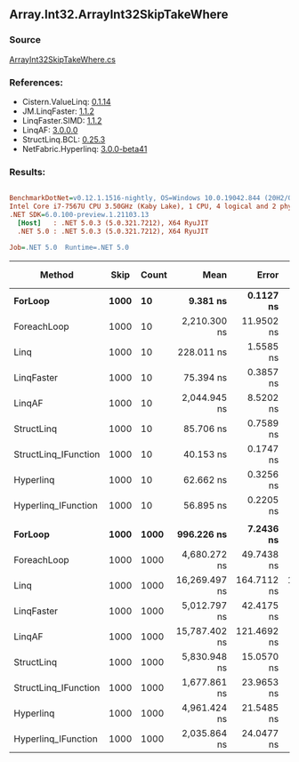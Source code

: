 ﻿## Array.Int32.ArrayInt32SkipTakeWhere

### Source
[ArrayInt32SkipTakeWhere.cs](../LinqBenchmarks/Array/Int32/ArrayInt32SkipTakeWhere.cs)

### References:
- Cistern.ValueLinq: [0.1.14](https://www.nuget.org/packages/Cistern.ValueLinq/0.1.14)
- JM.LinqFaster: [1.1.2](https://www.nuget.org/packages/JM.LinqFaster/1.1.2)
- LinqFaster.SIMD: [1.1.2](https://www.nuget.org/packages/LinqFaster.SIMD/1.0.3)
- LinqAF: [3.0.0.0](https://www.nuget.org/packages/LinqAF/3.0.0.0)
- StructLinq.BCL: [0.25.3](https://www.nuget.org/packages/StructLinq.BCL/0.25.3)
- NetFabric.Hyperlinq: [3.0.0-beta41](https://www.nuget.org/packages/NetFabric.Hyperlinq/3.0.0-beta41)

### Results:
``` ini

BenchmarkDotNet=v0.12.1.1516-nightly, OS=Windows 10.0.19042.844 (20H2/October2020Update)
Intel Core i7-7567U CPU 3.50GHz (Kaby Lake), 1 CPU, 4 logical and 2 physical cores
.NET SDK=6.0.100-preview.1.21103.13
  [Host]   : .NET 5.0.3 (5.0.321.7212), X64 RyuJIT
  .NET 5.0 : .NET 5.0.3 (5.0.321.7212), X64 RyuJIT

Job=.NET 5.0  Runtime=.NET 5.0  

```
|               Method | Skip | Count |          Mean |       Error |      StdDev |  Ratio | RatioSD |  Gen 0 | Gen 1 | Gen 2 | Allocated |
|--------------------- |----- |------ |--------------:|------------:|------------:|-------:|--------:|-------:|------:|------:|----------:|
|              **ForLoop** | **1000** |    **10** |      **9.381 ns** |   **0.1127 ns** |   **0.0942 ns** |   **1.00** |    **0.00** |      **-** |     **-** |     **-** |         **-** |
|          ForeachLoop | 1000 |    10 |  2,210.300 ns |  11.9502 ns |  10.5936 ns | 235.63 |    2.53 | 0.0153 |     - |     - |      32 B |
|                 Linq | 1000 |    10 |    228.011 ns |   1.5585 ns |   1.4578 ns |  24.28 |    0.27 | 0.0725 |     - |     - |     152 B |
|           LinqFaster | 1000 |    10 |     75.394 ns |   0.3857 ns |   0.3012 ns |   8.03 |    0.09 | 0.1147 |     - |     - |     240 B |
|               LinqAF | 1000 |    10 |  2,044.945 ns |   8.5202 ns |   7.9698 ns | 218.01 |    2.24 |      - |     - |     - |         - |
|           StructLinq | 1000 |    10 |     85.706 ns |   0.7589 ns |   0.6727 ns |   9.14 |    0.08 | 0.0459 |     - |     - |      96 B |
| StructLinq_IFunction | 1000 |    10 |     40.153 ns |   0.1747 ns |   0.1459 ns |   4.28 |    0.05 |      - |     - |     - |         - |
|            Hyperlinq | 1000 |    10 |     62.662 ns |   0.3256 ns |   0.2719 ns |   6.68 |    0.09 |      - |     - |     - |         - |
|  Hyperlinq_IFunction | 1000 |    10 |     56.895 ns |   0.2205 ns |   0.1955 ns |   6.07 |    0.07 |      - |     - |     - |         - |
|                      |      |       |               |             |             |        |         |        |       |       |           |
|              **ForLoop** | **1000** |  **1000** |    **996.226 ns** |   **7.2436 ns** |   **6.0487 ns** |   **1.00** |    **0.00** |      **-** |     **-** |     **-** |         **-** |
|          ForeachLoop | 1000 |  1000 |  4,680.272 ns |  49.7438 ns |  46.5304 ns |   4.70 |    0.06 | 0.0153 |     - |     - |      32 B |
|                 Linq | 1000 |  1000 | 16,269.497 ns | 164.7112 ns | 128.5957 ns |  16.32 |    0.15 | 0.0610 |     - |     - |     152 B |
|           LinqFaster | 1000 |  1000 |  5,012.797 ns |  42.4175 ns |  37.6021 ns |   5.03 |    0.06 | 6.7215 |     - |     - |  14,064 B |
|               LinqAF | 1000 |  1000 | 15,787.402 ns | 121.4692 ns |  94.8351 ns |  15.84 |    0.14 |      - |     - |     - |         - |
|           StructLinq | 1000 |  1000 |  5,830.948 ns |  15.0570 ns |  13.3477 ns |   5.85 |    0.04 | 0.0458 |     - |     - |      96 B |
| StructLinq_IFunction | 1000 |  1000 |  1,677.861 ns |  23.9653 ns |  22.4171 ns |   1.68 |    0.02 |      - |     - |     - |         - |
|            Hyperlinq | 1000 |  1000 |  4,961.424 ns |  21.5485 ns |  19.1022 ns |   4.98 |    0.03 |      - |     - |     - |         - |
|  Hyperlinq_IFunction | 1000 |  1000 |  2,035.864 ns |  24.0477 ns |  20.0809 ns |   2.04 |    0.01 |      - |     - |     - |         - |
